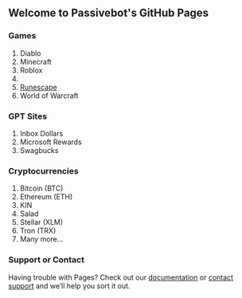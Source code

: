 ## Welcome to Passivebot's GitHub Pages

### Games
1. Diablo
2. Minecraft
3. Roblox
4. <li class="masthead__menu-item">
          <a href="runescape.html">Runescape</a>
        </li>
5. World of Warcraft

### GPT Sites
1. Inbox Dollars
2. Microsoft Rewards
3. Swagbucks

### Cryptocurrencies

1. Bitcoin (BTC)
2. Ethereum (ETH)
3. KIN
4. Salad
5. Stellar (XLM)
6. Tron (TRX)
7. Many more...


### Support or Contact

Having trouble with Pages? Check out our [documentation](https://docs.github.com/categories/github-pages-basics/) or [contact support](https://passivebot.github.io/contact) and we’ll help you sort it out.

